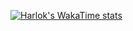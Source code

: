 [![Harlok's WakaTime stats](https://github-readme-stats.vercel.app/api/wakatime?username=Diya)](https://github.com/Diya/github-readme-stats)
